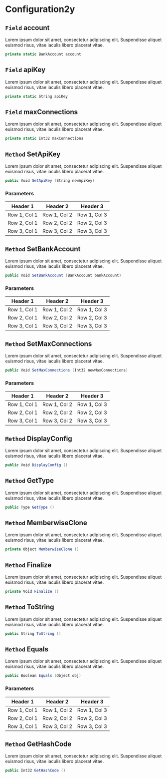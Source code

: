 # Configuration2y

## `Field` account
Lorem ipsum dolor sit amet, consectetur adipiscing elit. Suspendisse aliquet euismod risus, vitae iaculis libero placerat vitae. 
```csharp
private static BankAccount account
```


## `Field` apiKey
Lorem ipsum dolor sit amet, consectetur adipiscing elit. Suspendisse aliquet euismod risus, vitae iaculis libero placerat vitae. 
```csharp
private static String apiKey
```


## `Field` maxConnections
Lorem ipsum dolor sit amet, consectetur adipiscing elit. Suspendisse aliquet euismod risus, vitae iaculis libero placerat vitae. 
```csharp
private static Int32 maxConnections
```


## `Method` SetApiKey
Lorem ipsum dolor sit amet, consectetur adipiscing elit. Suspendisse aliquet euismod risus, vitae iaculis libero placerat vitae. 
```csharp
public Void SetApiKey (String newApiKey)
```
### Parameters

| Header 1 | Header 2 | Header 3 |
| --------- | --------- | --------- |
| Row 1, Col 1 | Row 1, Col 2 | Row 1, Col 3 |
| Row 2, Col 1 | Row 2, Col 2 | Row 2, Col 3 |
| Row 3, Col 1 | Row 3, Col 2 | Row 3, Col 3 |


## `Method` SetBankAccount
Lorem ipsum dolor sit amet, consectetur adipiscing elit. Suspendisse aliquet euismod risus, vitae iaculis libero placerat vitae. 
```csharp
public Void SetBankAccount (BankAccount bankAccount)
```
### Parameters

| Header 1 | Header 2 | Header 3 |
| --------- | --------- | --------- |
| Row 1, Col 1 | Row 1, Col 2 | Row 1, Col 3 |
| Row 2, Col 1 | Row 2, Col 2 | Row 2, Col 3 |
| Row 3, Col 1 | Row 3, Col 2 | Row 3, Col 3 |


## `Method` SetMaxConnections
Lorem ipsum dolor sit amet, consectetur adipiscing elit. Suspendisse aliquet euismod risus, vitae iaculis libero placerat vitae. 
```csharp
public Void SetMaxConnections (Int32 newMaxConnections)
```
### Parameters

| Header 1 | Header 2 | Header 3 |
| --------- | --------- | --------- |
| Row 1, Col 1 | Row 1, Col 2 | Row 1, Col 3 |
| Row 2, Col 1 | Row 2, Col 2 | Row 2, Col 3 |
| Row 3, Col 1 | Row 3, Col 2 | Row 3, Col 3 |


## `Method` DisplayConfig
Lorem ipsum dolor sit amet, consectetur adipiscing elit. Suspendisse aliquet euismod risus, vitae iaculis libero placerat vitae. 
```csharp
public Void DisplayConfig ()
```


## `Method` GetType
Lorem ipsum dolor sit amet, consectetur adipiscing elit. Suspendisse aliquet euismod risus, vitae iaculis libero placerat vitae. 
```csharp
public Type GetType ()
```


## `Method` MemberwiseClone
Lorem ipsum dolor sit amet, consectetur adipiscing elit. Suspendisse aliquet euismod risus, vitae iaculis libero placerat vitae. 
```csharp
private Object MemberwiseClone ()
```


## `Method` Finalize
Lorem ipsum dolor sit amet, consectetur adipiscing elit. Suspendisse aliquet euismod risus, vitae iaculis libero placerat vitae. 
```csharp
private Void Finalize ()
```


## `Method` ToString
Lorem ipsum dolor sit amet, consectetur adipiscing elit. Suspendisse aliquet euismod risus, vitae iaculis libero placerat vitae. 
```csharp
public String ToString ()
```


## `Method` Equals
Lorem ipsum dolor sit amet, consectetur adipiscing elit. Suspendisse aliquet euismod risus, vitae iaculis libero placerat vitae. 
```csharp
public Boolean Equals (Object obj)
```
### Parameters

| Header 1 | Header 2 | Header 3 |
| --------- | --------- | --------- |
| Row 1, Col 1 | Row 1, Col 2 | Row 1, Col 3 |
| Row 2, Col 1 | Row 2, Col 2 | Row 2, Col 3 |
| Row 3, Col 1 | Row 3, Col 2 | Row 3, Col 3 |


## `Method` GetHashCode
Lorem ipsum dolor sit amet, consectetur adipiscing elit. Suspendisse aliquet euismod risus, vitae iaculis libero placerat vitae. 
```csharp
public Int32 GetHashCode ()
```

